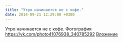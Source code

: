 ```yaml
---
title: "Утро начинается не с кофе."
date: 2014-09-21 12:29:00 +0300
---
```


Утро начинается не с кофе.
Фотография
<a class="vk-attach" href="https://vk.com/photo41076938_340785292">https://vk.com/photo41076938_340785292</a>
<a class="vk-attach" href="https://vk.com/photo41076938_340785292">Вложение</a>
